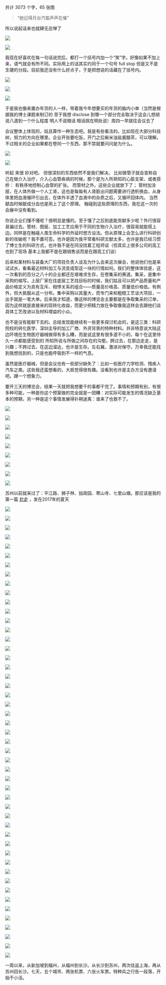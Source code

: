 共计 3073 个字，65 张图

> “她记得月台汽笛声声在催”

所以说起话来也就肆无忌惮了

![](./images/img_001.jpeg)

![](./images/img_002.jpeg)

我现在好喜欢在每一句话说完后，都打一个括号内加一个“笑”字。好像如果不加上来，语气就会有所不同。实际用上的话其实约同于一个句号 full stop 但是又不是生硬的分段。目前我还没有什么好点子，于是把想说的话藏在了括号内。

![](./images/img_003.jpeg)

![](./images/img_004.jpeg)

![](./images/img_005.jpeg)

于是我也像来置办年货的人一样，带着我今年想要买的年货的脑内小单（当然是根据我的博士课题来制订的 至于我想 disclose 到哪一个部分完全取决于这会儿想胡说八道到一个什么程度 明人不说暗话 暗话挑在明处说）周四一早就往会议去了

会议整体上体现的，姑且算作一种生态吧。我是有些看法的。比如现在大部分科技树，努力的方向在哪里。企业开张要吃饭，开门之后柴米油盐酱醋茶，可以理解。不过相关的企业如果都在卷同一个东西，那不禁就要问问是为什么。

![](./images/img_006.jpeg)

![](./images/img_007.jpeg)

听起 来很 妙对吧。 但很深刻的东西依然不是我们解决。 比如做管子就会宣称自己在做介入治疗，介入心血管疾病的时候，那个是为人所熟知的心脏支架、或者搭桥： 有秩序地控制心血管的扩张。 而管材之外，这些企业就放下了； 管材加涂层，在人体外做一个人工肾，这也是每每有人肾脏出问题需要进行透析换血，从身体里把血液循环引出去，在体外半透了血液中的杂质之后，又循环回体内。 当然献血时候献成分血也是用上了这个原理。 触碰到这些原理的东西，我在这一次的会展中没有看到。

你说企业们懂不懂呢？很明显是懂的。至于懂了之后到底能贡献多少呢？外行很容易骗过去。管材、图层、加工工艺应用于不同的生物介入治疗，很容易就能搭上边。同样是在触碰人类生命科学的外延时想方设法。但从原理上会怎么进行科研创新的攻破呢？我不置可否。也许是因为我平常看科研文献太多，也许是我已经习惯了博士生的科研方式，也许我不是在同没找着工程师谈（但其实上很多公司的高工也到了现场 基本上我都不是在跟销售谈而是在跟高工们谈）

后来和某材料与装备大厂的项目负责人谈及为什么会来这次展会，他说他们也是来试试水，看看最近材料加工与流变成型这一块的行情如何。我们的整体体验是，这一次看到的百分之八十的企业都还在艰难求生存，在卷集采的赛道。集采，是集中采购的缩写。上层厂家在往底层工艺找目标的时候，我们姑且可以把产品质量和产品价格定义为具有互斥、相悖关系的组合——质量高价格高、质量低价格低。有例外，但大抵服从这一分布。集中采购以其量大，而专门来和粗糙工艺谈大项目，一出手就是一笔大单。后来我才知道，像这样的博览会主要都是在争取集采的订单，因为这样就是直接来的现转化收益，而更少把精力放在争取像我这样会去跟他们谈具体工艺改进以及材料增益的小众。

也不是没有能聊下去的。总结发现能继续有一些更多探讨机会的，是这三类：科研院校的转化医学、深圳主导的加工厂商、外资背景的特种材料。并非特意说大陆这边环境在生物医疗器械做得有多么糟，而是说这里有很多道不小的，每个在这里待久一点都能感受到的 所知所说与所做之间存在的沟壑。跨过去，在那边走走，是兴趣；不跨过去，在这边溜达，也许是生存。左右翼。激进对保守。万幸我还能找到我想找到的，只是也能呼吸到不一样的气息。

虽然是医疗器械，但是会议也有一些部分缺失了：比如一些医疗力学检测、残疾人汽车之类。这些我还蛮想看的，大抵觉得很有趣。没看到也许是主办方没有邀请吧。蹲一个想象力。

要开三天的博览会，结果一天就把我想要干的事都干完了。事情和预期有别，有很多种可能，一种是你这个预案做的完全就是一团糟：对实际可能发生的情况缺乏基本的预期，另一种是这个事情发展得扑朔迷离：谁来了也救不了。

![](./images/img_008.jpeg)

![](./images/img_009.jpeg)

![](./images/img_010.jpeg)

![](./images/img_011.jpeg)

![](./images/img_012.jpeg)

![](./images/img_013.jpeg)

![](./images/img_014.jpeg)

![](./images/img_015.jpeg)

![](./images/img_016.jpeg)

苏州以前就来过了：平江路、狮子林、拙政园、寒山寺、七里山塘。那应该是我的第一篇 [尬走](https://mp.weixin.qq.com/s?__biz=MzUzNjE3NzA3Mg==&mid=2247483790&idx=1&sn=bab161c9ec342966da763c03c95d8f53&chksm=fafb7151cd8cf8476e48f3cb754c6aa22ef3a0520fca256988e2e461ef108d502422829da9f2&token=24051822&lang=zh_CN&scene=21#wechat_redirect) ，发在2017年的夏天

![](./images/img_017.jpeg)

![](./images/img_018.jpeg)

![](./images/img_019.jpeg)

![](./images/img_020.jpeg)

![](./images/img_021.jpeg)

![](./images/img_022.jpeg)

![](./images/img_023.jpeg)

![](./images/img_024.jpeg)

![](./images/img_025.jpeg)

![](./images/img_026.jpeg)

![](./images/img_027.jpeg)

![](./images/img_028.jpeg)

![](./images/img_029.jpeg)

![](./images/img_030.jpeg)

![](./images/img_031.jpeg)

![](./images/img_032.jpeg)

![](./images/img_033.jpeg)

![](./images/img_034.jpeg)

![](./images/img_035.jpeg)

![](./images/img_036.jpeg)

![](./images/img_037.jpeg)

![](./images/img_038.jpeg)

![](./images/img_039.jpeg)

![](./images/img_040.jpeg)

![](./images/img_041.jpeg)

![](./images/img_042.jpeg)

![](./images/img_043.jpeg)

![](./images/img_044.jpeg)

![](./images/img_045.jpeg)

![](./images/img_046.jpeg)

![](./images/img_047.jpeg)

![](./images/img_048.jpeg)

![](./images/img_049.jpeg)

![](./images/img_050.jpeg)

![](./images/img_051.jpeg)

![](./images/img_052.jpeg)

![](./images/img_053.jpeg)

![](./images/img_054.jpeg)

![](./images/img_055.jpeg)

![](./images/img_056.jpeg)

![](./images/img_057.jpeg)

![](./images/img_058.jpeg)

![](./images/img_059.jpeg)

![](./images/img_060.jpeg)

![](./images/img_061.jpeg)

![](./images/img_062.jpeg)

![](./images/img_063.jpeg)

![](./images/img_064.jpeg)

![](./images/img_065.jpeg)

一周以来，从新加坡到福州，从福州到长沙。从长沙到苏州，两次往返上海，再从苏州回长沙。七天，五个城市、两张机票、六张火车票。特种兵之行告一段落，开始干小活。
